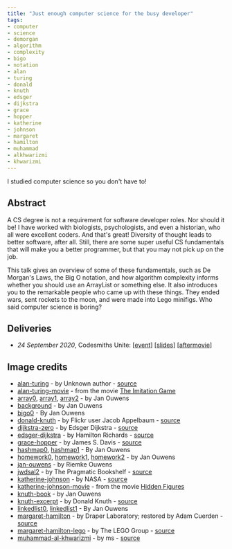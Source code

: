 ```yaml
---
title: "Just enough computer science for the busy developer"
tags:
- computer
- science
- demorgan
- algorithm
- complexity
- bigo
- notation
- alan
- turing
- donald
- knuth
- edsger
- dijkstra
- grace
- hopper
- katherine
- johnson
- margaret
- hamilton
- muhammad
- alkhwarizmi
- khwarizmi
---
```

I studied computer science so you don't have to!

## Abstract
A CS degree is not a requirement for software developer roles. Nor should it be! I have worked with biologists, psychologists, and even a historian, who all were excellent coders. And that's great! Diversity of thought leads to better software, after all. Still, there are some super useful CS fundamentals that will make you a better programmer, but that you may not pick up on the job.

This talk gives an overview of some of these fundamentals, such as De Morgan's Laws, the Big O notation, and how algorithm complexity informs whether you should use an ArrayList or something else. It also introduces you to the remarkable people who came up with these things. They ended wars, sent rockets to the moon, and were made into Lego minifigs. Who said computer science is boring?

## Deliveries
* _24 September 2020_, Codesmiths Unite: [[event](https://codesmithsunite.nl/)] [[slides](../slides/enoughcs/2020-codesmiths-unite)] [[aftermovie](https://www.youtube.com/watch?v=QVUZguXZpJ8)]

## Image credits
* [alan-turing](/talks/slides/enoughcs/images/alan-turing.jpg) - by Unknown author - [source](https://commons.wikimedia.org/w/index.php?curid=22828488)
* [alan-turing-movie](/talks/slides/enoughcs/images/alan-turing-movie.jpg) - from the movie [The Imitation Game](https://www.imdb.com/title/tt2084970/?ref_=fn_al_tt_1)
* [array0](/talks/slides/enoughcs/images/array0.jpg), [array1](/talks/slides/enoughcs/images/array1.jpg), [array2](/talks/slides/enoughcs/images/array2.jpg) - by Jan Ouwens
* [background](/talks/slides/enoughcs/images/background.png) - by Jan Ouwens
* [bigo0](/talks/slides/enoughcs/images/bigo0.jpg) - By Jan Ouwens
* [donald-knuth](/talks/slides/enoughcs/images/donald-knuth.jpg) - by Flickr user Jacob Appelbaum - [source](https://commons.wikimedia.org/w/index.php?curid=1303242)
* [dijkstra-zero](/talks/slides/enoughcs/images/dijkstra-zero.png) - by Edsger Dijkstra - [source](http://www.cs.utexas.edu/users/EWD/ewd08xx/EWD831.PDF)
* [edsger-dijkstra](/talks/slides/enoughcs/images/edsger-dijkstra.jpg) - by Hamilton Richards - [source](https://commons.wikimedia.org/w/index.php?curid=4204157)
* [grace-hopper](/talks/slides/enoughcs/images/grace-hopper.jpg) - by James S. Davis - [source](https://commons.wikimedia.org/w/index.php?curid=12421475)
* [hashmap0](/talks/slides/enoughcs/images/hashmap0.jpg), [hashmap1](/talks/slides/enoughcs/images/hashmap1.jpg) - By Jan Ouwens
* [homework0](/talks/slides/enoughcs/images/homework0.jpg), [homework1](/talks/slides/enoughcs/images/homework1.jpg), [homework2](/talks/slides/enoughcs/images/homework2.jpg) - by Jan Ouwens
* [jan-ouwens](/talks/slides/enoughcs/images/jan-ouwens.jpg) - by Riemke Ouwens
* [jwdsal2](/talks/slides/enoughcs/images/jwdsal2.jpg) - by The Pragmatic Bookshelf - [source](https://pragprog.com/titles/jwdsal2/)
* [katherine-johnson](/talks/slides/enoughcs/images/katherine-johnson.jpg) - by NASA - [source](https://commons.wikimedia.org/w/index.php?curid=57372693)
* [katherine-johnson-movie](/talks/slides/enoughcs/images/katherine-johnson-movie.jpg) - from the movie [Hidden Figures](https://www.imdb.com/title/tt4846340/?ref_=fn_al_tt_1)
* [knuth-book](/talks/slides/enoughcs/images/knuth-book.jpg) - by Jan Ouwens
* [knuth-excerpt](/talks/slides/enoughcs/images/knuth-excerpt.jpg) - by Donald Knuth - [source](https://www-cs-faculty.stanford.edu/~knuth/taocp.html)
* [linkedlist0](/talks/slides/enoughcs/images/linkedlist0.jpg), [linkedlist1](/talks/slides/enoughcs/images/linkedlist1.jpg) - By Jan Ouwens
* [margaret-hamilton](/talks/slides/enoughcs/images/margaret-hamilton.jpg) - by Draper Laboratory; restored by Adam Cuerden - [source](https://commons.wikimedia.org/w/index.php?curid=59655977)
* [margaret-hamilton-lego](/talks/slides/enoughcs/images/margaret-hamilton-lego.jpg) - by The LEGO Group - [source](https://www.lego.com/en-nl/product/women-of-nasa-21312)
* [muhammad-al-khwarizmi](/talks/slides/enoughcs/images/muhammad-al-khwarizmi.png) - by ms - [source](https://commons.wikimedia.org/w/index.php?curid=29993331)
